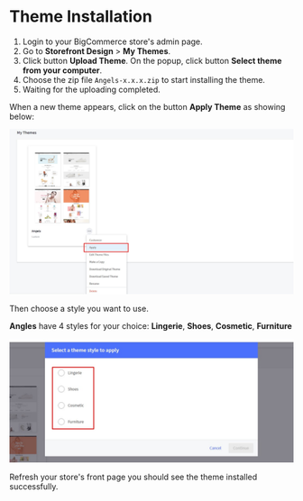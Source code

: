 # Theme Installation

1. Login to your BigCommerce store's admin page. 
2. Go to __Storefront Design__ > __My Themes__. 
3. Click button __Upload Theme__. On the popup, click button __Select theme from your computer__. 
4. Choose the zip file `Angels-x.x.x.zip` to start installing the theme.
5. Waiting for the uploading completed.

When a new theme appears, click on the button __Apply Theme__ as showing below:

![Apply Theme](img/apply-theme.png)

Then choose a style you want to use. 

__Angles__ have 4 styles for your choice: __Lingerie__, __Shoes__, __Cosmetic__, __Furniture__

![Apply Theme](img/select-theme.png)

Refresh your store's front page you should see the theme installed successfully.


